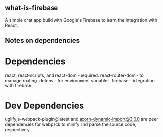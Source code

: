 ## what-is-firebase

A simple chat app build with Google's Firebase to learn the integration with React.

## Notes on dependencies

# Dependencies
react, react-scripts, and react-dom - required.
react-router-dom - to manage routing.
dotenv - for environment variables.
firebase - integration with firebase.

# Dev Dependencies

uglifyjs-webpack-plugin@latest and acorn-dynamic-import@3.0.0 are peer dependencies for webpack to minify and parse the source code, respectively.

